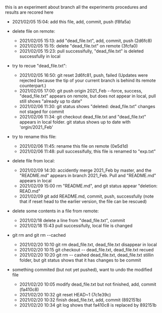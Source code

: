 this is an experiment about branch
all the experiments procedures and results are recored here
* 2021/02/05 15:04: add this file, add, commit, push (f8fa5a)
* delete file on remote:
    *   2021/02/05 15:13: add "dead_file.txt", add, commit, push (2d6fc8)
    *   2021/02/05 15:15: delete "dead_file.txt" on remote (3fcfa0)
    *   2021/02/05 15:23: pull successifully, "dead_file.txt" is deleted successfully in local
* try to recue "dead_file.txt": 
    *   2021/02/05 16:50: git reset 2d6fc81, push, failed (Updates were rejected because the tip of your current branch is behind its remote counterpart.)
    *   2021/02/05 17:00: git push origin 2021_Feb --force, success, "dead_file.txt" appears on remote, but does not appear in local, pull still shows "already up to date" 
    *   2021/02/06 11:30: git status shows "deleted: dead_file.txt" changes not staged for commit
    *   2021/02/06 11:34: git checkout dead_file.txt and "dead_file.txt" appears in local folder. git status shows up to date with 'orgin/2021_Feb'
* try to rename this file:
    *   2021/02/06 11:45: rename this file on remote (0e5d1d)
    *   2021/02/06 11:48: pull successifully, this file is renamed to "exp.txt"

* delete file from local:
    *   2021/02/09 14:30: accidently merge 2021_Feb by master, and the "README.md" appears in branch 2021_Feb. Pull and "README.md" appears in local
    *   2021/02/09 15:00 rm "README.md", and git status appear "deletion: READ.md"
    *   2021/02/09 git add README.md, commit, push, successfully (note that if reset head to the earlier version, the file can be rescued)
* delete some contents in a file from remote:
    *   2021/02/18 delete a line from "dead_file.txt", commit
    *   2021/02/18 15:43 pull successifully, local file is changed
*   git rm and git rm --cached
    *   2021/02/20 10:10 git rm dead_file.txt, dead_file.txt disappear in local
    *   2021/02/20 10:15 git checkout -- dead_file.txt, dead_file.txt recued
    *   2021/02/20 10:20 git rm -- cashed dead_file.txt, dead_file.txt stillin folder, but git status shows that it has changes to be commit 
* something commited (but not yet pushed), want to undo the modified file
    *   2021/02/20 10:05  modify dead_file.txt but not finished, add, commit (fa410c8)
    *   2021/02/20 10:32 git reset HEAD~1 (7c1e39c)
    *   2021/02/20 10:32 finish dead_file.txt, add, commit (892151b)
    *   2021/02/20 10:34 git log shows that fa410c8 is replaced by 892151b
